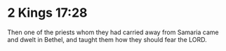 # 2 Kings 17:28

Then one of the priests whom they had carried away from Samaria came and dwelt in Bethel, and taught them how they should fear the LORD.